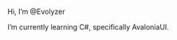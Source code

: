 Hi, I’m @Evolyzer

I’m currently learning C#, specifically AvaloniaUI.


<!---
Evolyzer/Evolyzer is a ✨ special ✨ repository because its `README.md` (this file) appears on your GitHub profile.
You can click the Preview link to take a look at your changes.
--->
